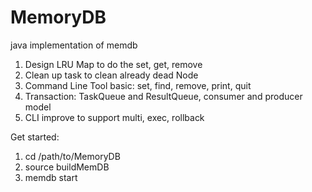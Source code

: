 # MemoryDB
java implementation of memdb

1. Design LRU Map to do the set, get, remove
2. Clean up task to clean already dead Node
3. Command Line Tool basic: set, find, remove, print, quit
4. Transaction: TaskQueue and ResultQueue, consumer and producer model
5. CLI improve to support multi, exec, rollback

Get started:
1. cd /path/to/MemoryDB
2. source buildMemDB
3. memdb start
